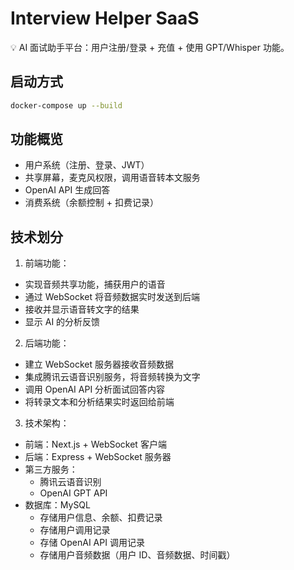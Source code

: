 
# Interview Helper SaaS

💡 AI 面试助手平台：用户注册/登录 + 充值 + 使用 GPT/Whisper 功能。

## 启动方式

```bash
docker-compose up --build
```

## 功能概览

- 用户系统（注册、登录、JWT）
- 共享屏幕，麦克风权限，调用语音转本文服务
- OpenAI API 生成回答
- 消费系统（余额控制 + 扣费记录）

## 技术划分
1. 前端功能：
- 实现音频共享功能，捕获用户的语音
- 通过 WebSocket 将音频数据实时发送到后端
- 接收并显示语音转文字的结果
- 显示 AI 的分析反馈
2. 后端功能：
- 建立 WebSocket 服务器接收音频数据
- 集成腾讯云语音识别服务，将音频转换为文字
- 调用 OpenAI API 分析面试回答内容
- 将转录文本和分析结果实时返回给前端
3. 技术架构：
- 前端：Next.js + WebSocket 客户端
- 后端：Express + WebSocket 服务器
- 第三方服务：
  - 腾讯云语音识别
  - OpenAI GPT API
- 数据库：MySQL 
    - 存储用户信息、余额、扣费记录
    - 存储用户调用记录
    - 存储 OpenAI API 调用记录
    - 存储用户音频数据（用户 ID、音频数据、时间戳）
